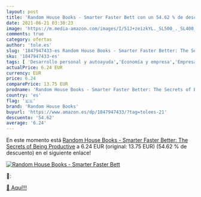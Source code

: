 ```yaml
---
layout: post
title: 'Random House Books - Smarter Faster Bett con un 54.62 % de descuento'
date: 2021-06-21 03:30:23
image: 'https://m.media-amazon.com/images/I/51J+zeizkYL._SL500_._SL400_.jpg'
comments: true
category: ofertas
author: 'tole.es'
slug: '1847947433-es Random House Books - Smarter Faster Better: The Secrets of...'
sku: '1847947433-es'
tags: [ 'Desarrollo personal y autoayuda','Economía y empresa','Empresa, estrategia y gestión','Libros','Libros universitarios de ciencia médica básica','Libros universitarios de medicina','Libros universitarios de medicina y ciencias de la salud','Libros universitarios y de estudios superiores','Neurociencia','Salud, familia y desarrollo personal','random house books', ]
actualPrice: 6.24 EUR
currency: EUR
price: 6.24
comparePrice: 13.75 EUR
prodname: 'Random House Books - Smarter Faster Better: The Secrets of Being Productive'
country: 'es'
flag: '🇪🇸'
brand: 'Random House Books'
buyurl: 'https://www.amazon.es/dp/1847947433/?tag=tolees-21'
descuento: '54.62'
average: '6.24'
---
```


En este momento está [Random House Books - Smarter Faster Better: The Secrets of Being Productive](https://www.amazon.es/dp/1847947433/?tag=tolees-21) a 6.24 EUR (original: 13.75 EUR) (54.62 %  de descuento) en el siguiente enlace!

[![Random House Books - Smarter Faster Bett](https://m.media-amazon.com/images/I/51J+zeizkYL._SL500_._SL400_.jpg)](https://www.amazon.es/dp/1847947433/?tag=tolees-21)

🔎:


[🛒 Aquí!!!](https://www.amazon.es/dp/1847947433/?tag=tolees-21)

